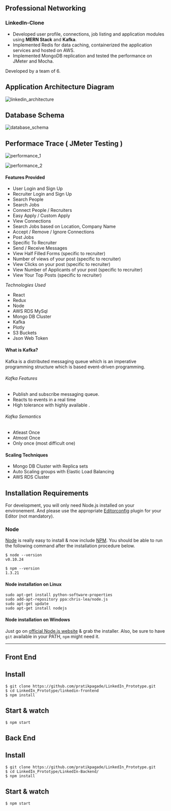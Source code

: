 ## Professional Networking 

### LinkedIn-Clone

 - Developed user profile, connections, job listing and application modules using <b>MERN Stack</b> and <b>Kafka</b>. 
 - Implemented Redis for data caching, containerized the application services and hosted on AWS. 
 - Implemented MongoDB replication and tested the performance on JMeter and Mocha. 

Developed by a team of 6.


## Application Architecture Diagram
 
![linkedin_architecture](https://user-images.githubusercontent.com/42900784/53458218-0f19f280-39ea-11e9-8a00-84427caba05d.png)

## Database Schema
 
![database_schema](https://user-images.githubusercontent.com/42900784/53458242-2658e000-39ea-11e9-9e82-e1cc1e40c95c.png)


 
## Performace Trace ( JMeter Testing )

![performance_1](https://user-images.githubusercontent.com/42900784/53458300-64560400-39ea-11e9-9da0-3012213e787a.png)



![performance_2](https://user-images.githubusercontent.com/42900784/53458336-86e81d00-39ea-11e9-908e-ddf3528a3c46.png)


 
#### Features Provided

 - User Login and Sign Up
 - Recruiter Login and Sign Up
 - Search People
 - Search Jobs
 - Connect People / Recruiters
 - Easy Apply / Custom Apply
 - View Connections
 - Search Jobs based on Location, Company Name
 - Accept / Remove / Ignore Connections
 - Post Jobs
 - Specific To Recruiter 
 - Send / Receive Messages
 - View Half Filled Forms (specific to recruiter)
 - Number of views of your post (specific to recruiter)
 - View Clicks on your post (specific to recruiter)
 - View Number of Applicants of your post (specific to recruiter)
 - View Your Top Posts (specific to recruiter)
 

*Technologies Used*
 - React
 - Redux
 - Node
 - AWS RDS MySql
 - Mongo DB Cluster
 - Kafka
 - Plotly
 - S3 Buckets
 - Json Web Token
 

#### What is Kafka?
Kafka is a distributed messaging queue which is an imperative programming structure which is based event-driven programming.

###### Kafka Features
- Publish and subscribe messaging queue.
- Reacts to events in a real time
- High tolerance with highly available .

###### Kafka Semantics
- Atleast Once
- Atmost Once
- Only once (most difficult one)

#### Scaling Techniques
- Mongo DB Cluster with Replica sets
- Auto Scaling  groups with Elastic Load Balancing 
- AWS RDS Cluster

## Installation Requirements

For development, you will only need Node.js installed on your environement.
And please use the appropriate [Editorconfig](http://editorconfig.org/) plugin for your Editor (not mandatory).

### Node

[Node](http://nodejs.org/) is really easy to install & now include [NPM](https://npmjs.org/).
You should be able to run the following command after the installation procedure
below.

    $ node --version
    v0.10.24

    $ npm --version
    1.3.21

#### Node installation on Linux

    sudo apt-get install python-software-properties
    sudo add-apt-repository ppa:chris-lea/node.js
    sudo apt-get update
    sudo apt-get install nodejs

#### Node installation on Windows

Just go on [official Node.js website](http://nodejs.org/) & grab the installer.
Also, be sure to have `git` available in your PATH, `npm` might need it.

---

## Front End 
## Install

    $ git clone https://github.com/pratikpagade/LinkedIn_Prototype.git
    $ cd LinkedIn_Prototype/linkedin-frontend
    $ npm install

## Start & watch

    $ npm start

    
## Back End 
## Install

    $ git clone https://github.com/pratikpagade/LinkedIn_Prototype.git
    $ cd LinkedIn_Prototype/LinkedIn-Backend/
    $ npm install

## Start & watch

    $ npm start
